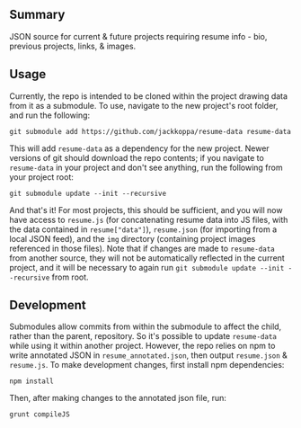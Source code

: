 ## Summary
JSON source for current &amp; future projects requiring resume info - bio, previous projects, links, &amp; images.

## Usage
Currently, the repo is intended to be cloned within the project drawing data from it as a submodule. To use, navigate to the new project's root folder, and run the following:

```git submodule add https://github.com/jackkoppa/resume-data resume-data```

This will add `resume-data` as a dependency for the new project. Newer versions of git should download the repo contents; if you navigate to `resume-data` in your project and don't see anything, run the following from your project root:

```git submodule update --init --recursive```

And that's it! For most projects, this should be sufficient, and you will now have access to `resume.js` (for concatenating resume data into JS files, with the data contained in `resume["data"]`), `resume.json` (for importing from a local JSON feed), and the `img` directory (containing project images referenced in those files). Note that if changes are made to `resume-data` from another source, they will not be automatically reflected in the current project, and it will be necessary to again run `git submodule update --init --recursive` from root.

## Development
Submodules allow commits from within the submodule to affect the child, rather than the parent, repository. So it's possible to update `resume-data` while using it within another project. However, the repo relies on npm to write annotated JSON in `resume_annotated.json`, then output `resume.json` & `resume.js`. To make development changes, first install npm dependencies:

```npm install```

Then, after making changes to the annotated json file, run:

```grunt compileJS```